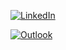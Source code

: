 









[![LinkedIn](https://img.shields.io/badge/LinkedIn-0A66C2?style=flat-square&logo=linkedin&logoColor=white&label=&labelColor=0A66C2)](https://www.linkedin.com/in/oliviabogle2025)

[![Outlook](https://img.shields.io/badge/Outlook-0078D4?style=for-the-badge&logo=microsoftoutlook&logoColor=white)](mailto:oliviabogle1@outlook.com)





